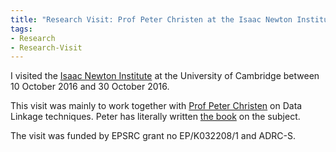 ```yaml
---
title: "Research Visit: Prof Peter Christen at the Isaac Newton Institute, Cambridge"
tags:
- Research
- Research-Visit
---
```


I visited the [Isaac Newton Institute](http://www.newton.ac.uk/) at the University of Cambridge between 10 October 2016 and 30 October 2016.

This visit was mainly to work together with [Prof Peter Christen](http://users.cecs.anu.edu.au/~Peter.Christen/) on Data Linkage techniques. Peter has literally written [the book](http://www.springer.com/gb/book/9783642311635) on the subject.

The visit was funded by EPSRC grant no EP/K032208/1 and ADRC-S.

